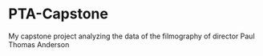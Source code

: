 # PTA-Capstone
My capstone project analyzing the data of the filmography of director Paul Thomas Anderson
